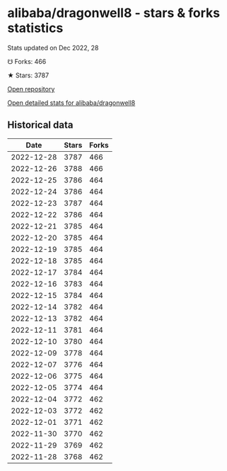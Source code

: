 # alibaba/dragonwell8 - stars & forks statistics

Stats updated on Dec 2022, 28

☋ Forks: 466

★ Stars: 3787

[Open repository](https://github.com/alibaba/dragonwell8)

[Open detailed stats for alibaba/dragonwell8](https://reviewgithub.com/rep/alibaba/dragonwell8)

## Historical data
| Date | Stars | Forks |
|------|-------|-------|
| 2022-12-28 | 3787 | 466 | 
| 2022-12-26 | 3788 | 466 | 
| 2022-12-25 | 3786 | 464 | 
| 2022-12-24 | 3786 | 464 | 
| 2022-12-23 | 3787 | 464 | 
| 2022-12-22 | 3786 | 464 | 
| 2022-12-21 | 3785 | 464 | 
| 2022-12-20 | 3785 | 464 | 
| 2022-12-19 | 3785 | 464 | 
| 2022-12-18 | 3785 | 464 | 
| 2022-12-17 | 3784 | 464 | 
| 2022-12-16 | 3783 | 464 | 
| 2022-12-15 | 3784 | 464 | 
| 2022-12-14 | 3782 | 464 | 
| 2022-12-13 | 3782 | 464 | 
| 2022-12-11 | 3781 | 464 | 
| 2022-12-10 | 3780 | 464 | 
| 2022-12-09 | 3778 | 464 | 
| 2022-12-07 | 3776 | 464 | 
| 2022-12-06 | 3775 | 464 | 
| 2022-12-05 | 3774 | 464 | 
| 2022-12-04 | 3772 | 462 | 
| 2022-12-03 | 3772 | 462 | 
| 2022-12-01 | 3771 | 462 | 
| 2022-11-30 | 3770 | 462 | 
| 2022-11-29 | 3769 | 462 | 
| 2022-11-28 | 3768 | 462 | 

